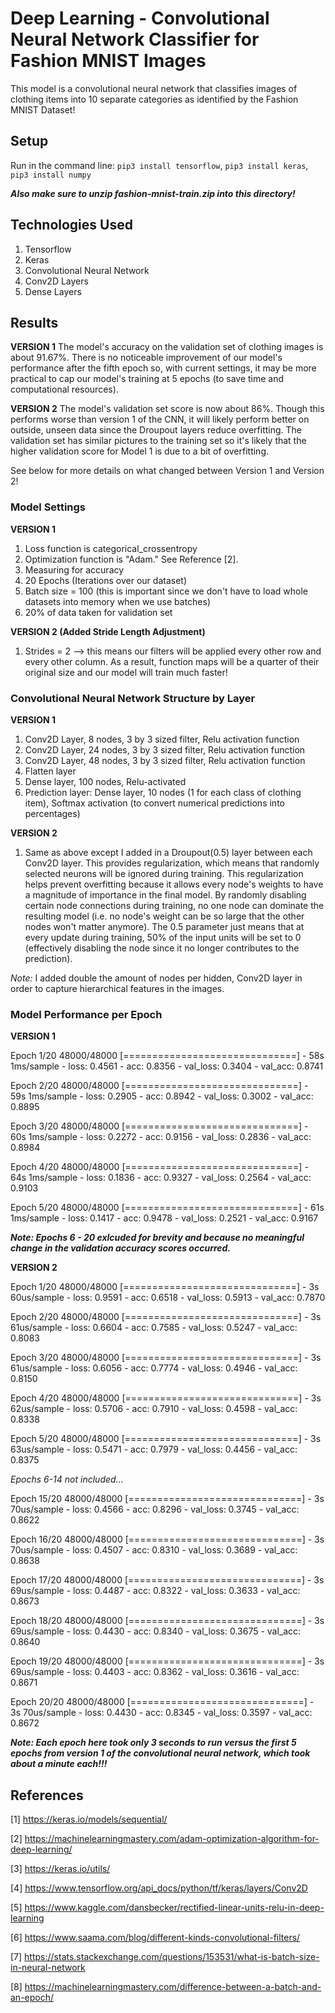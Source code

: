 # Deep Learning - Convolutional Neural Network Classifier for Fashion MNIST Images
This model is a convolutional neural network that classifies images of clothing items into 10 separate categories as identified by the Fashion MNIST Dataset!

## Setup
Run in the command line:
`pip3 install tensorflow`,
`pip3 install keras`,
`pip3 install numpy`

***Also make sure to unzip fashion-mnist-train.zip into this directory!***

## Technologies Used
1. Tensorflow
2. Keras
3. Convolutional Neural Network
4. Conv2D Layers
5. Dense Layers

## Results
**VERSION 1**
The model's accuracy on the validation set of clothing images is about 91.67%. There is no noticeable improvement of our model's performance after the fifth epoch so, with current settings, it may be more practical to cap our model's training at 5 epochs (to save time and computational resources).

**VERSION 2**
The model's validation set score is now about 86%. Though this performs worse than version 1 of the CNN, it will likely perform better on outside, unseen data since the Droupout layers reduce overfitting. The validation set has similar pictures to the training set so it's likely that the higher validation score for Model 1 is due to a bit of overfitting.

See below for more details on what changed between Version 1 and Version 2!

### Model Settings
**VERSION 1**
1. Loss function is categorical_crossentropy
2. Optimization function is "Adam." See Reference [2].
3. Measuring for accuracy
4. 20 Epochs (Iterations over our dataset)
5. Batch size = 100 (this is important since we don't have to load whole datasets into memory when we use batches)
6. 20% of data taken for validation set

**VERSION 2 (Added Stride Length Adjustment)**
1. Strides = 2 --> this means our filters will be applied every other row and every other column. As a result, function maps will be a quarter of their original size and our model will train much faster!
 
### Convolutional Neural Network Structure by Layer
**VERSION 1**
1. Conv2D Layer, 8 nodes, 3 by 3 sized filter, Relu activation function
2. Conv2D Layer, 24 nodes, 3 by 3 sized filter, Relu activation function
3. Conv2D Layer, 48 nodes, 3 by 3 sized filter, Relu activation function
4. Flatten layer
5. Dense layer, 100 nodes, Relu-activated
6. Prediction layer: Dense layer, 10 nodes (1 for each class of clothing item), Softmax activation (to convert numerical predictions into percentages)

**VERSION 2**
1. Same as above except I added in a Droupout(0.5) layer between each Conv2D layer. This provides regularization, which means that randomly selected neurons will be ignored during training. This regularization helps prevent overfitting because it allows every node's weights to have a magnitude of importance in the final model. By randomly disabling certain node connections during training, no one node can dominate the resulting model (i.e. no node's weight can be so large that the other nodes won't matter anymore). The 0.5 parameter just means that at every update during training, 50% of the input units will be set to 0 (effectively disabling the node since it no longer contributes to the prediction).

*Note:* I added double the amount of nodes per hidden, Conv2D layer in order to capture hierarchical features in the images.

### Model Performance per Epoch
**VERSION 1**

Epoch 1/20 48000/48000 [==============================] - 58s 1ms/sample - loss: 0.4561 - acc: 0.8356 - val_loss: 0.3404 - val_acc: 0.8741 

Epoch 2/20 48000/48000 [==============================] - 59s 1ms/sample - loss: 0.2905 - acc: 0.8942 - val_loss: 0.3002 - val_acc: 0.8895 

Epoch 3/20 48000/48000 [==============================] - 60s 1ms/sample - loss: 0.2272 - acc: 0.9156 - val_loss: 0.2836 - val_acc: 0.8984 

Epoch 4/20 48000/48000 [==============================] - 64s 1ms/sample - loss: 0.1836 - acc: 0.9327 - val_loss: 0.2564 - val_acc: 0.9103 

Epoch 5/20 48000/48000 [==============================] - 61s 1ms/sample - loss: 0.1417 - acc: 0.9478 - val_loss: 0.2521 - val_acc: 0.9167 

***Note: Epochs 6 - 20 exlcuded for brevity and because no meaningful change in the validation accuracy scores occurred.***

**VERSION 2**

Epoch 1/20
48000/48000 [==============================] - 3s 60us/sample - loss: 0.9591 - acc: 0.6518 - val_loss: 0.5913 - val_acc: 0.7870

Epoch 2/20
48000/48000 [==============================] - 3s 61us/sample - loss: 0.6604 - acc: 0.7585 - val_loss: 0.5247 - val_acc: 0.8083

Epoch 3/20
48000/48000 [==============================] - 3s 61us/sample - loss: 0.6056 - acc: 0.7774 - val_loss: 0.4946 - val_acc: 0.8150

Epoch 4/20
48000/48000 [==============================] - 3s 62us/sample - loss: 0.5706 - acc: 0.7910 - val_loss: 0.4598 - val_acc: 0.8338

Epoch 5/20
48000/48000 [==============================] - 3s 63us/sample - loss: 0.5471 - acc: 0.7979 - val_loss: 0.4456 - val_acc: 0.8375

*Epochs 6-14 not included...*

Epoch 15/20
48000/48000 [==============================] - 3s 70us/sample - loss: 0.4566 - acc: 0.8296 - val_loss: 0.3745 - val_acc: 0.8622

Epoch 16/20
48000/48000 [==============================] - 3s 70us/sample - loss: 0.4507 - acc: 0.8310 - val_loss: 0.3689 - val_acc: 0.8638

Epoch 17/20
48000/48000 [==============================] - 3s 69us/sample - loss: 0.4487 - acc: 0.8322 - val_loss: 0.3633 - val_acc: 0.8673

Epoch 18/20
48000/48000 [==============================] - 3s 69us/sample - loss: 0.4430 - acc: 0.8340 - val_loss: 0.3675 - val_acc: 0.8640

Epoch 19/20
48000/48000 [==============================] - 3s 69us/sample - loss: 0.4403 - acc: 0.8362 - val_loss: 0.3616 - val_acc: 0.8671

Epoch 20/20
48000/48000 [==============================] - 3s 70us/sample - loss: 0.4430 - acc: 0.8345 - val_loss: 0.3597 - val_acc: 0.8672

***Note: Each epoch here took only 3 seconds to run versus the first 5 epochs from version 1 of the convolutional neural network, which took about a minute each!!!***

## References
[1] https://keras.io/models/sequential/

[2] https://machinelearningmastery.com/adam-optimization-algorithm-for-deep-learning/

[3] https://keras.io/utils/

[4] https://www.tensorflow.org/api_docs/python/tf/keras/layers/Conv2D

[5] https://www.kaggle.com/dansbecker/rectified-linear-units-relu-in-deep-learning

[6] https://www.saama.com/blog/different-kinds-convolutional-filters/

[7] https://stats.stackexchange.com/questions/153531/what-is-batch-size-in-neural-network

[8] https://machinelearningmastery.com/difference-between-a-batch-and-an-epoch/

